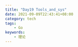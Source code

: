 ```yaml
---
title: "Day19 Tools_and_sys"
date: 2021-09-09T22:43:41+08:00
category: tech
tags:
    - Go
keywords:
    - 理论
---
```

